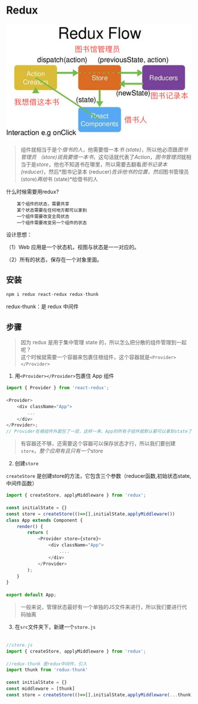 # Redux  

![REDUX](./img/redux.jpeg) 

> 组件就相当于是个*借书的人*，他需要借一本*书 (state)*，所以他必须跟*图书管理员 （store)*说*我要借一本书*，这句话就代表了*Action*，*图书管理员*就相当于是*store*，他也不知道书在哪里，所以需要去翻看*图书记录本 (reducer)*，然后*图书记录本 (reducer)*告诉他书的位置，然后*图书管理员 (store)*再给*书 (state)*给借书的人

什么时候需要用redux?  

        某个组件的状态，需要共享
        某个状态需要在任何地方都可以拿到
        一个组件需要改变全局状态
        一个组件需要改变另一个组件的状态  

设计思想：  

（1）Web 应用是一个状态机，视图与状态是一一对应的。

（2）所有的状态，保存在一个对象里面。

## 安装

```js
npm i redux react-redux redux-thunk
```

redux-thunk：是 redux 中间件

## 步骤

> 因为 redux 是用于集中管理 state 的，所以怎么把分散的组件管理到一起呢？  
> 这个时候就需要一个容器来包裹住根组件，这个容器就是`<Provider></Provider>`

1. 用`<Provider></Provider>`包裹住 App 组件

```js
import { Provider } from 'react-redux';

<Provider>
    <div className="App">
        ...
    </div>
</Provider>;
// Provider在根组件外面包了一层，这样一来，App的所有子组件就默认都可以拿到state了
```
> 有容器还不够，还需要这个容器可以保存状态才行，所以我们要创建`store`，*整个应用有且只有一个store* 

2. 创建`store`

`createStore` 是创建store的方法，它包含三个参数（reducer函数,初始状态state,中间件函数）

```js
import { createStore, applyMiddleware } from 'redux';

const initialState = {}
const store = createStore(()=>[],initialState,applyMiddleware())
class App extends Component {
    render() {
        return (
            <Provider store={store}>
                <div className="App">
                    ....
                </div>
            </Provider>
        );
    }
}

export default App;

```

> 一般来说，管理状态最好有一个单独的JS文件来进行，所以我们要进行代码抽离

3. 在`src`文件夹下，新建一个`store.js`

```js

//store.js
import { createStore, applyMiddleware } from 'redux';

//redux-thunk 是redux中间件，引入
import thunk from 'redux-thunk'

const initialState = {}
const middleware = [thunk]
const store = createStore(()=>[],initialState,applyMiddleware(...thunk))

```
